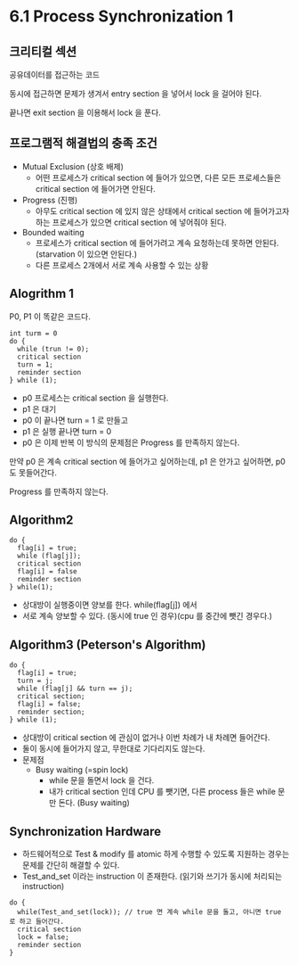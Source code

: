 # 6.1 Process Synchronization 1
## 크리티컬 섹션
공유데이터를 접근하는 코드

동시에 접근하면 문제가 생겨서 entry section 을 넣어서 lock 을 걸어야 된다.

끝나면 exit section 을 이용해서 lock 을 푼다.
## 프로그램적 해결법의 충족 조건
* Mutual Exclusion (상호 배제)
  * 어떤 프로세스가 critical section 에 들어가 있으면, 다른 모든 프로세스들은 critical section 에 들어가면 안된다.
* Progress (진행)
  * 아무도 critical section 에 있지 않은 상태에서 critical section 에 들어가고자 하는 프로세스가 있으면 critical section 에 넣어줘야 된다.
* Bounded waiting
  * 프로세스가 critical section 에 들어가려고 계속 요청하는데 못하면 안된다. (starvation 이 있으면 안된다.)
  * 다른 프로세스 2개에서 서로 계속 사용할 수 있는 상황
## Alogrithm 1
P0, P1 이 똑같은 코드다.
```
int turm = 0
do {
  while (trun != 0);
  critical section
  turn = 1;
  reminder section
} while (1);
```
* p0 프로세스는 critical section 을 실행한다.
* p1 은 대기
* p0 이 끝나면 turn = 1 로 만들고
* p1 은 실행 끝나면 turn = 0
* p0 은 이제 반복
이 방식의 문제점은 Progress 를 만족하지 않는다.

만약 p0 은 계속 critical section 에 들어가고 싶어하는데, p1 은 안가고 싶어하면, p0 도 못들어간다.

Progress 를 만족하지 않는다.
## Algorithm2
```
do {
  flag[i] = true;
  while (flag[j]);
  critical section
  flag[i] = false
  reminder section
} while(1);
```
* 상대방이 실행중이면 양보를 한다. while(flag[j]) 에서
* 서로 계속 양보할 수 있다. (동시에 true 인 경우)(cpu 를 중간에 뺏긴 경우다.)
## Algorithm3 (Peterson's Algorithm)
```
do {
  flag[i] = true;
  turn = j;
  while (flag[j] && turn == j);
  critical section;
  flag[i] = false;
  reminder section;
} while (1);
```
* 상대방이 critical section 에 관심이 없거나 이번 차례가 내 차례면 들어간다.
* 둘이 동시에 들어가지 않고, 무한대로 기다리지도 않는다.
* 문제점
  * Busy waiting (=spin lock)
    * while 문을 돌면서 lock 을 건다.
    * 내가 critical section 인데 CPU 를 뺏기면, 다른 process 들은 while 문만 돈다. (Busy waiting)
## Synchronization Hardware
* 하드웨어적으로 Test & modify 를 atomic 하게 수행할 수 있도록 지원하는 경우는 문제를 간단히 해결할 수 있다.
* Test_and_set 이라는 instruction 이 존재한다. (읽기와 쓰기가 동시에 처리되는 instruction)
```
do {
  while(Test_and_set(lock)); // true 면 계속 while 문을 돌고, 아니면 true 로 하고 들어간다.
  critical section
  lock = false;
  reminder section
}
```
